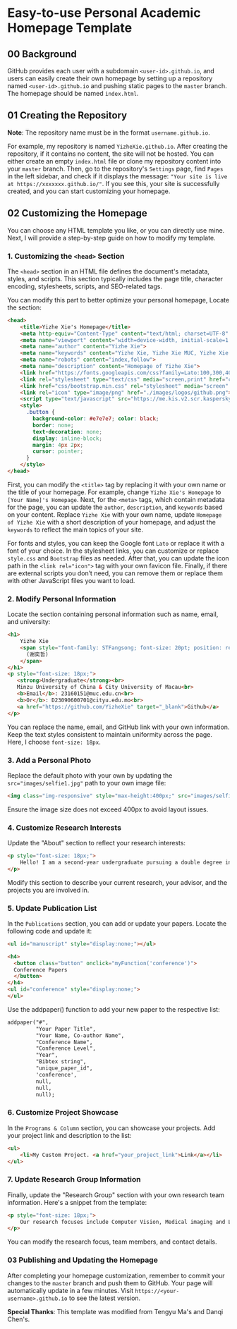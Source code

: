 # Easy-to-use Personal Academic Homepage Template

## 00 Background

GitHub provides each user with a subdomain `<user-id>.github.io`, and users can easily create their own homepage by setting up a repository named `<user-id>.github.io` and pushing static pages to the `master` branch. The homepage should be named `index.html`.

## 01 Creating the Repository

**Note**: The repository name must be in the format `username.github.io`.

For example, my repository is named `YizheXie.github.io`. After creating the repository, if it contains no content, the site will not be hosted. You can either create an empty `index.html` file or clone my repository content into your `master` branch. Then, go to the repository's `Settings` page, find `Pages` in the left sidebar, and check if it displays the message: `"Your site is live at https://xxxxxxx.github.io/"`. If you see this, your site is successfully created, and you can start customizing your homepage.

## 02 Customizing the Homepage

You can choose any HTML template you like, or you can directly use mine. Next, I will provide a step-by-step guide on how to modify my template.

### 1. Customizing the `<head>` Section

The `<head>` section in an HTML file defines the document's metadata, styles, and scripts. This section typically includes the page title, character encoding, stylesheets, scripts, and SEO-related tags. 

You can modify this part to better optimize your personal homepage, Locate the section:

```html
<head>
    <title>Yizhe Xie's Homepage</title>
    <meta http-equiv="Content-Type" content="text/html; charset=UTF-8" />
    <meta name="viewport" content="width=device-width, initial-scale=1.0" />
    <meta name="author" content="Yizhe Xie">
    <meta name="keywords" content="Yizhe Xie, Yizhe Xie MUC, Yizhe Xie Artificial Intelligence">
    <meta name="robots" content="index,follow">
    <meta name="description" content="Homepage of Yizhe Xie">
    <link href="https://fonts.googleapis.com/css?family=Lato:100,300,400,700,900" rel="stylesheet">
    <link rel="stylesheet" type="text/css" media="screen,print" href="css/style.css" />
    <link href="css/bootstrap.min.css" rel="stylesheet" media="screen" />
    <link rel="icon" type="image/png" href="./images/logos/github.png">
    <script type="text/javascript" src="https://me.kis.v2.scr.kaspersky-labs.com/FD126C42-EBFA-4E12-B309-BB3FDD723AC1/main.js" charset="UTF-8"></script>
    <style>
      .button {
        background-color: #e7e7e7; color: black;
        border: none;
        text-decoration: none;
        display: inline-block;
        margin: 4px 2px;
        cursor: pointer;
      }
    </style>
</head>
```

First, you can modify the `<title>` tag by replacing it with your own name or the title of your homepage. For example, change `Yizhe Xie's Homepage` to `[Your Name]'s Homepage`. Next, for the `<meta>` tags, which contain metadata for the page, you can update the `author`, `description`, and `keywords` based on your content. Replace `Yizhe Xie` with your own name, update `Homepage of Yizhe Xie` with a short description of your homepage, and adjust the `keywords` to reflect the main topics of your site.

For fonts and styles, you can keep the Google font `Lato` or replace it with a font of your choice. In the stylesheet links, you can customize or replace `style.css` and `Bootstrap` files as needed. After that, you can update the icon path in the `<link rel="icon">` tag with your own favicon file. Finally, if there are external scripts you don’t need, you can remove them or replace them with other JavaScript files you want to load.

### 2. Modify Personal Information

Locate the section containing personal information such as name, email, and university:

```html
<h1>
    Yizhe Xie
    <span style="font-family: STFangsong; font-size: 20pt; position: relative; top: -4px;">
      (谢奕哲)
    </span>
</h1>  
<p style="font-size: 18px;">
   <strong>Undergraduate</strong><br>
   Minzu University of China & City University of Macau<br>
   <b>Email</b>: 23160151@muc.edu.cn<br>
   <b>Or</b>: D23090600701@cityu.edu.mo<br>
   <a href="https://github.com/YizheXie" target="_blank">Github</a>
</p>
```

You can replace the name, email, and GitHub link with your own information. Keep the text styles consistent to maintain uniformity across the page. Here, I choose `font-size: 18px`.

### 3. Add a Personal Photo

Replace the default photo with your own by updating the `src="images/selfie1.jpg"` path to your own image file:

```html
<img class="img-responsive" style="max-height:400px;" src="images/selfie1.jpg"/>
```

Ensure the image size does not exceed 400px to avoid layout issues.

### 4. Customize Research Interests

Update the "About" section to reflect your research interests:

```html
<p style="font-size: 18px;">
    Hello! I am a second-year undergraduate pursuing a double degree in Data Science and Big Data Technology at Minzu University of China and City University of Macau. I am fortunate to be advised by <a href="https://fds.cityu.edu.mo/members/341">Congcong Zhu</a> at CityU of Macau. My research interests include large language model (LLM) safety, multi-agents learning, especially LLM-MA and (deep) reinforcement learning.
</p>
```

Modify this section to describe your current research, your advisor, and the projects you are involved in.

### 5. Update Publication List

In the `Publications` section, you can add or update your papers. Locate the following code and update it:

```html
<ul id="manuscript" style="display:none;"></ul>

<h4>
  <button class="button" onclick="myFunction('conference')">
  Conference Papers 
  </button>
</h4>
<ul id="conference" style="display:none;">
</ul>
```

Use the addpaper() function to add your new paper to the respective list:

```html
addpaper("#",
         "Your Paper Title",
         "Your Name, Co-author Name",
         "Conference Name",
         "Conference Level",
         "Year",
         "Bibtex string",
         "unique_paper_id", 
         'conference',
         null,
         null, 
         null);
```

### 6. Customize Project Showcase

In the `Programs & Column` section, you can showcase your projects. Add your project link and description to the list:

```HTML
<ul>
    <li>My Custom Project. <a href="your_project_link">Link</a></li>
</ul>
```

### 7. Update Research Group Information

Finally, update the "Research Group" section with your own research team information. Here's a snippet from the template:

```HTML
<p style="font-size: 18px;">
    Our research focuses include Computer Vision, Medical imaging and LLM safety. Our team leader, <b>Dongxiao Li</b>, is a docile, bright and generous person. If you are interested in joining our group for collaborative learning and growth, please feel free to reach out to him.
</p>
```

You can modify the research focus, team members, and contact details.

### 03 Publishing and Updating the Homepage

After completing your homepage customization, remember to commit your changes to the `master` branch and push them to GitHub. Your page will automatically update in a few minutes. Visit `https://<your-username>.github.io` to see the latest version.

**Special Thanks**: This template was modified from Tengyu Ma's and Danqi Chen's.
